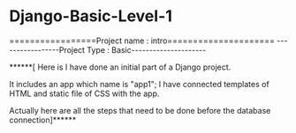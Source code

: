 # Django-Basic-Level-1




=================Project name : intro=====================
-----------------Project Type : Basic---------------------



******[ Here is I have done an initial part of a Django project.

It includes an app which name is "app1"; I have connected templates of HTML and static file of CSS with the app.

Actually here are all the steps that need to be done before the database connection]******
